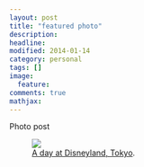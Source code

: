 ```yaml
---
layout: post
title: "featured photo"
description: 
headline: 
modified: 2014-01-14
category: personal
tags: []
image: 
  feature: 
comments: true
mathjax: 
---
```

Photo post

<div class="featured-image">
<figure>
	<a href="{{ site.url }}/images/disneyland.jpg"><img src="{{ site.url }}/images/disneyland.jpg"></a>
	<figcaption><a href="http://hmfaysal.github.io/" data-toggle="tooltip" title="Visit my website">A day at Disneyland, Tokyo</a>.</figcaption>
</figure>
</div>